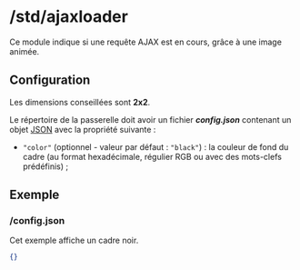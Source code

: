 # /std/ajaxloader
Ce module indique si une requête AJAX est en cours, grâce à une image animée.

## Configuration
Les dimensions conseillées sont **2x2**.

Le répertoire de la passerelle doit avoir un fichier ***config.json***
contenant un objet [JSON](http://www.json.org "JavaScript Object Notation")
avec la propriété suivante :
- `"color"` (optionnel - valeur par défaut : `"black"`) : la couleur de fond du
  cadre (au format hexadécimale, régulier RGB ou avec des mots-clefs
  prédéfinis) ;

## Exemple
### /config.json
Cet exemple affiche un cadre noir.
```json
{}
```
